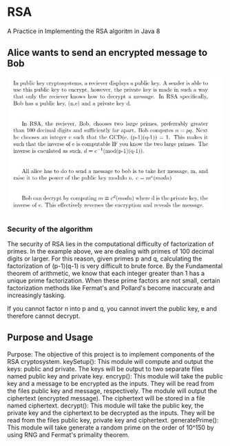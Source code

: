# RSA
 A Practice in Implementing the RSA algoritm in Java 8
 
 
## Alice wants to send an encrypted message to Bob
![Alice wants to send Encrypted text to Bob](https://github.com/ParkerBuckleyUKCS/RSA/blob/master/rsaExplanation.JPG)

### Security of the algorithm
 The security of RSA lies in the computational difficulty of factorization of primes. In the example above, we are dealing
 with primes of 100 decimal digits or larger. For this reason, given primes p and q, calculating the factorization of (p-1)(q-1)
is very difficult to brute force. By the Fundamental theorem of arithmetic, we know that each integer greater than 1 has a unique prime factorization. When these prime factors are not small, certain factorization methods like Fermat's and Pollard's become inaccurate and increasingly tasking.
 
 If you cannot factor n into p and q, you cannot invert the public key, e and therefore cannot decrypt.
 
 ## Purpose and Usage
 
 Purpose:
	The objective of this project is to implement components of the RSA cryptosystem. 
	keySetup(): 
		This module will compute and output the keys: public and private. The keys will be output to
		two separate files named public key and private key.
	encryp(): 
		This module will take the public key and a message to be encrypted as the inputs. They
		will be read from the files public key and message, respectively.
		The module will output the ciphertext (encrypted message).
		The ciphertext will be stored in a file named ciphertext.
	decrypt(): 
		This module will take the public key, the private key and the ciphertext to be decrypted as
		the inputs. They will be read from the files public key, private key and ciphertext.
 generatePrime():
  This module will take generate a random prime on the order of 10^150 by using RNG and Fermat's primality theorem.
